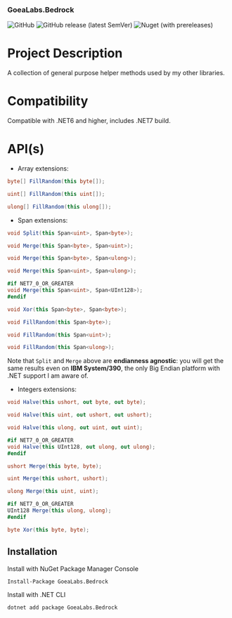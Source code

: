 ### GoeaLabs.Bedrock

![GitHub](https://img.shields.io/github/license/goealabs/dotnet-bedrock?style=for-the-badge)
![GitHub release (latest SemVer)](https://img.shields.io/github/v/release/goealabs/dotnet-bedrock?include_prereleases&style=for-the-badge)
![Nuget (with prereleases)](https://img.shields.io/nuget/vpre/GoeaLabs.Bedrock?style=for-the-badge)

# Project Description
A collection of general purpose helper methods used by my other libraries.

# Compatibility
Compatible with .NET6 and higher, includes .NET7 build.

# API(s)

- Array extensions:

```csharp
byte[] FillRandom(this byte[]);
```

```csharp
uint[] FillRandom(this uint[]);
```

```csharp
ulong[] FillRandom(this ulong[]);
```

- Span extensions:

```csharp
void Split(this Span<uint>, Span<byte>);
```

```csharp
void Merge(this Span<byte>, Span<uint>);
```

```csharp
void Merge(this Span<byte>, Span<ulong>);
```

```csharp
void Merge(this Span<uint>, Span<ulong>);
```

```csharp
#if NET7_0_OR_GREATER
void Merge(this Span<uint>, Span<UInt128>);
#endif
```

```csharp
void Xor(this Span<byte>, Span<byte>);
```

```csharp
void FillRandom(this Span<byte>);
```

```csharp
void FillRandom(this Span<uint>);
```

```csharp
void FillRandom(this Span<ulong>);
```

Note that ```Split``` and ```Merge``` above are **endianness agnostic**: you will get the 
same results even on **IBM System/390**, the only Big Endian platform with .NET support
I am aware of.

- Integers extensions:

```csharp
void Halve(this ushort, out byte, out byte);
```

```csharp
void Halve(this uint, out ushort, out ushort);
```

```csharp
void Halve(this ulong, out uint, out uint);
```

```csharp
#if NET7_0_OR_GREATER
void Halve(this UInt128, out ulong, out ulong);
#endif
```

```csharp
ushort Merge(this byte, byte);
```

```csharp
uint Merge(this ushort, ushort);
```

```csharp
ulong Merge(this uint, uint);
```

```csharp
#if NET7_0_OR_GREATER
UInt128 Merge(this ulong, ulong);
#endif
```

```csharp
byte Xor(this byte, byte);
```

## Installation

Install with NuGet Package Manager Console
```
Install-Package GoeaLabs.Bedrock
```

Install with .NET CLI
```
dotnet add package GoeaLabs.Bedrock
```

